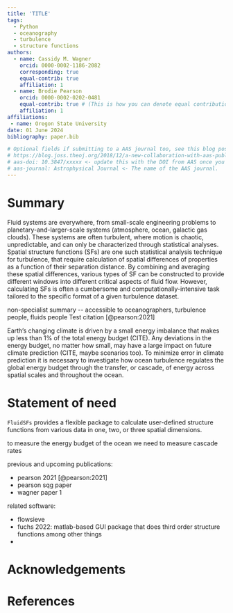 ```yaml
---
title: 'TITLE'
tags:
  - Python
  - oceanography
  - turbulence
  - structure functions
authors:
  - name: Cassidy M. Wagner
    orcid: 0000-0002-1186-2082
    corresponding: true
    equal-contrib: true
    affiliation: 1
  - name: Brodie Pearson
    orcid: 0000-0002-0202-0481
    equal-contrib: true # (This is how you can denote equal contributions between multiple authors)
    affiliation: 1
affiliations:
 - name: Oregon State University
date: 01 June 2024
bibliography: paper.bib

# Optional fields if submitting to a AAS journal too, see this blog post:
# https://blog.joss.theoj.org/2018/12/a-new-collaboration-with-aas-publishing
# aas-doi: 10.3847/xxxxx <- update this with the DOI from AAS once you know it.
# aas-journal: Astrophysical Journal <- The name of the AAS journal.
---
```


# Summary

Fluid systems are everywhere, from small-scale engineering problems to planetary-and-larger-scale systems (atmosphere, ocean, galactic gas clouds). These systems are often turbulent, where motion is chaotic, unpredictable, and can only be characterized through statistical analyses. Spatial structure functions (SFs) are one such statistical analysis technique for turbulence, that require calculation of spatial differences of properties as a function of their separation distance. By combining and averaging these spatial differences, various types of SF can be constructed to provide different windows into different critical aspects of fluid flow. However, calculating SFs is often a cumbersome and computationally-intensive task tailored to the specific format of a given turbulence dataset.    

non-specialist summary -- accessible to oceanographers, turbulence people, fluids people
Test citation [@pearson:2021]

<!--below: flesh this out more, i took it from the paper 1 draft word for word -->
Earth’s changing climate is driven by a small energy imbalance that makes up less than 1% of the total energy budget (CITE). Any deviations in the energy budget, no matter how small, may have a large impact on future climate prediction (CITE, maybe scenarios too). To minimize error in climate prediction it is necessary to investigate how ocean turbulence regulates the global energy budget through the transfer, or cascade, of energy across spatial scales and throughout the ocean. 

# Statement of need

``FluidSFs`` provides a flexible package to calculate user-defined structure functions from various data in one, two, or three spatial dimensions.

to measure the energy budget of the ocean we need to measure cascade rates 

previous and upcoming publications:
* pearson 2021 [@pearson:2021]
* pearson sqg paper
* wagner paper 1

related software: 
* flowsieve
* fuchs 2022: matlab-based GUI package that does third order structure functions among other things
* 
# Acknowledgements

# References
